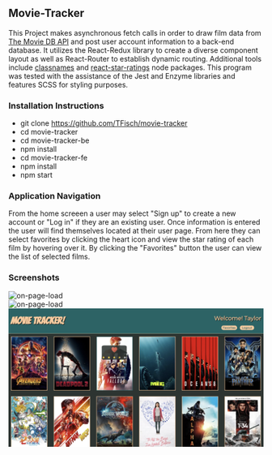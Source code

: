 ## Movie-Tracker

This Project makes asynchronous fetch calls in order to draw film data from [The Movie DB API](https://www.themoviedb.org/documentation/api "The Movie DB API") and post user account information to a back-end database. It utilizes the React-Redux library to create a diverse component layout as well as React-Router to establish dynamic routing. Additional tools include [classnames](https://www.npmjs.com/package/classnames "classnames") and [react-star-ratings](https://www.npmjs.com/package/react-star-ratings "react-star-ratings") node packages. This program was tested with the assistance of the Jest and Enzyme libraries and features SCSS for styling purposes.

### Installation Instructions

* git clone https://github.com/TFisch/movie-tracker
* cd movie-tracker
* cd movie-tracker-be
* npm install
* cd movie-tracker-fe
* npm install
* npm start

### Application Navigation

From the home screeen a user may select "Sign up" to create a new account or "Log in" if they are an existing user. Once information is entered the user will find themselves located at their user page. From here they can select favorites by clicking the heart icon and view the star rating of each film by hovering over it. By clicking the "Favorites" button the user can view the list of selected films.

### Screenshots


![on-page-load](src/Images/screen-login.png)  
![on-page-load](src/Images/screen-user.png) 
![on-page-load](src/Images/screen-favorite.png)  
